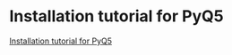 # Installation tutorial for PyQ5
[Installation tutorial for PyQ5](https://aiwithcloud.com/2022/09/19/installation_tutorial_for_pyq5/)